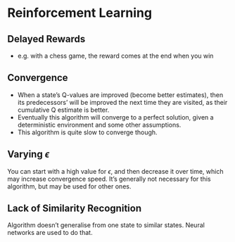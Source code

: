 # Reinforcement Learning

## Delayed Rewards

- e.g. with a chess game, the reward comes at the end when you win

## Convergence

- When a state’s Q-values are improved (become better estimates), then its predecessors’ will be improved the next time they are visited, as their cumulative Q estimate is better.
- Eventually this algorithm will converge to a perfect solution, given a deterministic environment and some other assumptions.
- This algorithm is quite slow to converge though.

## Varying $\epsilon$

You can start with a high value for $\epsilon$, and then decrease it over time, which may increase convergence speed. It’s generally not necessary for this algorithm, but may be used for other ones.

## Lack of Similarity Recognition

Algorithm doesn’t generalise from one state to similar states. Neural networks are used to do that.
